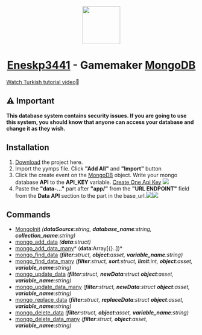 <div align="center" style="text-align: center;">
<img src="https://avatars.githubusercontent.com/u/100702845?v=4" height="100">
<h1><a href="https://github.com/Eneskp3441">Eneskp3441</a> - Gamemaker <a href="https://www.mongodb.com">MongoDB</a></h1>
</div>

[Watch Turkish tutorial video](https://www.youtube.com/watch?v=pYKpUNpo-P0 "Watch Turkish tutorial video")🔗
## ⚠️ Important
**This database system contains security issues. If you are going to use this system, you should know that anyone can access your database and change it as they wish.**
## Installation
1. [Download](https://github.com/Eneskp3441/GamemakerMongoDB/releases "Download") the project here.
1. Import the yymps file. Click **"Add All"** and **"Import"** button
1. Click the create event on the [MongoDB](https://www.mongodb.com "MongoDB") object. Write your mongo database **API** to the **API_KEY** variable. [Create One Api Key](https://docs.atlas.mongodb.com/tutorial/configure-api-access/organization/create-one-api-key/ "Create One Api Key")
![](https://i.hizliresim.com/7t64a0i.png)
1. Paste the **"data-..."** part after **"app/"** from the **"URL ENDPOINT"** field from the **Data API** section to the part in the base_url.![](https://i.hizliresim.com/3ajp4r8.png)![](https://i.hizliresim.com/mu9c3zs.png)
## Commands
- [MongoInit](https://github.com/Eneskp3441/GamemakerMongoDB/tree/main/Categories/MongoInit "MongoInit") *(**dataSource**:string, **database_name**:string, **collection_name**:string)*
- [mongo_add_data](https://github.com/Eneskp3441/GamemakerMongoDB/tree/main/Categories/MongoAddData "mongo_add_data") *(**data**:struct)*
- [mongo_add_data_many](https://github.com/Eneskp3441/GamemakerMongoDB/tree/main/Categories/MongoAddDataMany "mongo_add_data_many")* (**data**:Array[{}..])*
- [mongo_find_data](https://github.com/Eneskp3441/GamemakerMongoDB/tree/main/Categories/MongoFindData "mongo_find_data") *(**filter**:struct, **object**:asset, **variable_name**:string)*
- [mongo_find_data_many](https://github.com/Eneskp3441/GamemakerMongoDB/tree/main/Categories/MongoFindDataMany "mongo_find_data_many") *(**filter**:struct, **sort**:struct, **limit**:int, **object**:asset, **variable_name**:string)*
- [mongo_update_data](https://github.com/Eneskp3441/GamemakerMongoDB/tree/main/Categories/MongoUpdateData "mongo_update_data") *(**filter**:struct, **newData**:struct **object**:asset, **variable_name**:string)*
- [mongo_update_data_many](https://github.com/Eneskp3441/GamemakerMongoDB/tree/main/Categories/MongoUpdateDataMany "mongo_update_data_many") *(**filter**:struct, **newData**:struct **object**:asset, **variable_name**:string)*
- [mongo_replace_data](https://github.com/Eneskp3441/GamemakerMongoDB/tree/main/Categories/MongoReplaceData "mongo_replace_data") *(**filter**:struct, **replaceData**:struct **object**:asset, **variable_name**:string)*
- [mongo_delete_data](https://github.com/Eneskp3441/GamemakerMongoDB/tree/main/Categories/MongoDeleteData) *(**filter**:struct, **object**:asset, **variable_name**:string)*
- [mongo_delete_data_many](https://github.com/Eneskp3441/GamemakerMongoDB/tree/main/Categories/MongoDeleteDataMany "mongo_delete_data_many") *(**filter**:struct, **object**:asset, **variable_name**:string)*
